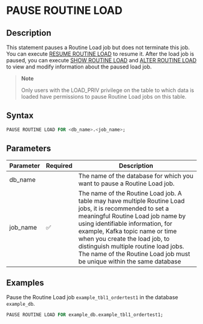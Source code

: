 # PAUSE ROUTINE LOAD

## Description

This statement pauses a Routine Load job but does not terminate this job. You can execute [RESUME ROUTINE LOAD](./RESUME_ROUTINE_LOAD.md) to resume it. After the load job is paused, you can execute [SHOW ROUTINE LOAD](./SHOW_ROUTINE_LOAD.md) and [ALTER ROUTINE LOAD](./alter-routine-load.md) to view and modify information about the paused load job.

> **Note**
>
> Only users with the LOAD_PRIV privilege on the table to which data is loaded have permissions to pause Routine Load jobs on this table. 

## Syntax

```SQL
PAUSE ROUTINE LOAD FOR <db_name>.<job_name>;
```

## Parameters

| Parameter | Required | Description                                                  |
| --------- | -------- | ------------------------------------------------------------ |
| db_name   |          | The name of the database for which you want to pause a Routine Load job. |
| job_name  | ✅        | The name of the Routine Load job. A table may have multiple Routine Load jobs, it is recommended to set a meaningful Routine Load job name by using identifiable information, for example, Kafka topic name or time when you create the load job, to distinguish multiple routine load jobs.  The name of the Routine Load job must be unique within the same database |

## Examples

Pause the Routine Load job `example_tbl1_ordertest1` in the database `example_db`.

```sql
PAUSE ROUTINE LOAD FOR example_db.example_tbl1_ordertest1;
```
